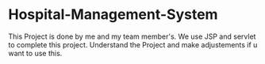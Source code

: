 # Hospital-Management-System
This Project is done by me and my team member's.
We use JSP and servlet to complete this project.
Understand the Project and make adjustements if u want to use this.
